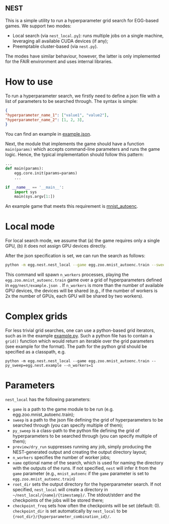 ## NEST

This is a simple utility to run a hyperparameter grid search for EGG-based games. We support two modes:
* Local search (via `nest_local.py`): runs multiple jobs on a single machine, leveraging all available CUDA devices (if any);
* Preemptable cluster-based (via `nest.py`).
 
The modes have similar behaviour, however, the latter is only implemented for the FAIR environment and uses internal libraries.

# How to use

To run a hyperparameter search, we firstly need to define a json file with a list of parameters to be searched
through. The syntax is simple:
```json
{
"hyperparameter_name_1": ["value1", "value2"],
"hyperparameter_name_2": [1, 2, 3],
}
```
You can find an example in [example.json](example.json).


Next, the module that implements the game should have a function `main(params)` which accepts command-line parameters and 
runs the game logic. Hence, the typical implementation should follow this pattern:

```python
...
def main(params):
    egg.core.init(params=params)
    ...
    
if __name__ == '__main__':
    import sys
    main(sys.argv[1:])
```
An example game that meets this requirement is [mnist_autoenc](./../zoo/mnist_autoenc/train.py).


# Local mode
For local search mode, we assume that (a) the game requires only a single GPU, (b) it does not assign GPU devices 
directly.

After the json specification is set, we can run the search as follows:
```bash
python -m egg.nest.nest_local --game egg.zoo.mnist_autoenc.train --sweep egg/nest/example.json --n_workers=1
```

This command will spawn `n_workers` processes, playing the `egg.zoo.mnist_autoenc.train` game over a grid of hyperparameters
defined in `egg/nest/example.json `. If `n_workers` is more than the number of available GPU devices, the devices will 
be shared (e.g., if the number of workers is 2x the number of GPUs, each GPU will be shared by two workers).


# Complex grids
For less trivial grid searches, one can use a python-based grid iterators, such as in the example [example.py](example.py). Such a python
file has to contain a `grid()` function which would return an iterable over the grid parameters (see example for the format). The path for the python
grid should be specified as a classpath, e.g.
```
python -m egg.nest.nest_local --game egg.zoo.mnist_autoenc.train --py_sweep=egg.nest.example --n_workers=1
```

# Parameters

`nest_local` has the following parameters:
 * `game` is a path to the game module to be run (e.g. egg.zoo.mnist_autoenc.train);
 * `sweep` is a path to the json file defining the grid of hyperparameters to be searched through (you can specify multiple of them);
 * `py_sweep` is a class-path to the python file defining the grid of hyperparameters to be searched through (you can specify multiple of them);
 * `preview/dry_run` suppresses running any job, simply producing the NEST-generated output and creating the output directory layout;
 * `n_workers` specifies the number of worker jobs;
 * `name` optional name of the search, which is used for naming the directory with the outputs of the runs. If not specified,
     `nest` will infer it from the `game` parameter (e.g., `mnist_autoenc` if the `game` parameter is set to `egg.zoo.mnist_autoenc.train`)
 * `root_dir` sets the output directory for the hyperparameter search. If not specified, `nest_local` will create a directory
    in `~/nest_local/{name}/{timestamp}/`. The stdout/stderr and the checkpoints of the jobs will be stored there;
 * `checkpoint_freq` sets how often the checkpoints will be set (default: 0). `checkpoint_dir` is set automatically by
 `nest_local` to be `{root_dir}/{hyperparameter_combination_id}/`.
 
